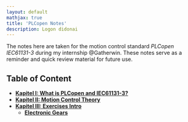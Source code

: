 ```yaml
---
layout: default
mathjax: true
title: 'PLCopen Notes'
description: Logon didonai
---
```

The notes here are taken for the motion control standard _PLCopen IEC61131-3_ during my internship @Gatherwin. These notes serve as a reminder and quick review material for future use.


## **Table of Content**

* [**Kapitel I: What is PLCopen and IEC61131-3?**](Kap01WhatPLCopen.html)
* [**Kapitel II: Motion Control Theory**](Kap02MCT.html)
* [**Kapitel III: Exercises Intro**](Kap03Exercise.html)
  * [**Electronic Gears**](Electronic_gears.html)
